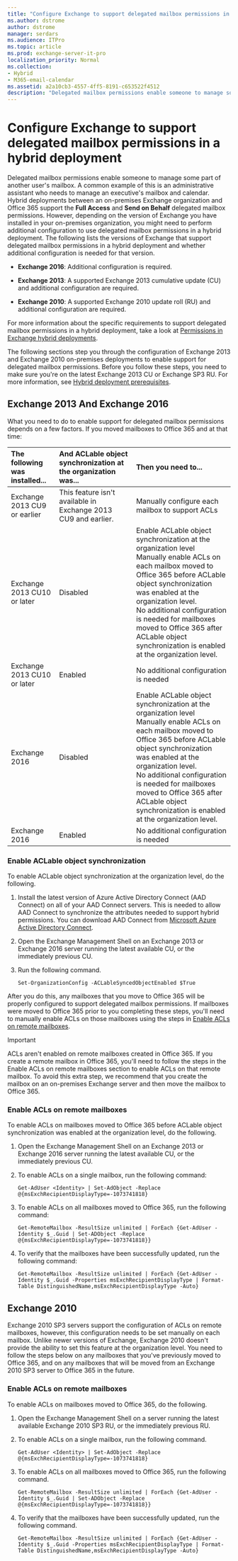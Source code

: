 ```yaml
---
title: "Configure Exchange to support delegated mailbox permissions in a hybrid deployment"
ms.author: dstrome
author: dstrome
manager: serdars
ms.audience: ITPro
ms.topic: article
ms.prod: exchange-server-it-pro
localization_priority: Normal
ms.collection:
- Hybrid
- M365-email-calendar
ms.assetid: a2a10cb3-4557-4ff5-8191-c653522f4512
description: "Delegated mailbox permissions enable someone to manage some part of another user's mailbox. A common example of this is an administrative assistant who needs to manage an executive's mailbox and calendar. Hybrid deployments between an on-premises Exchange organization and Office 365 support the Full Access and Send on Behalf delegated mailbox permissions. However, depending on the version of Exchange you have installed in your on-premises organization, you might need to perform additional configuration to use delegated mailbox permissions in a hybrid deployment. The following lists the versions of Exchange that support delegated mailbox permissions in a hybrid deployment and whether additional configuration is needed for that version."
---
```


# Configure Exchange to support delegated mailbox permissions in a hybrid deployment

Delegated mailbox permissions enable someone to manage some part of another user's mailbox. A common example of this is an administrative assistant who needs to manage an executive's mailbox and calendar. Hybrid deployments between an on-premises Exchange organization and Office 365 support the **Full Access** and **Send on Behalf** delegated mailbox permissions. However, depending on the version of Exchange you have installed in your on-premises organization, you might need to perform additional configuration to use delegated mailbox permissions in a hybrid deployment. The following lists the versions of Exchange that support delegated mailbox permissions in a hybrid deployment and whether additional configuration is needed for that version.

- **Exchange 2016**: Additional configuration is required.

- **Exchange 2013**: A supported Exchange 2013 cumulative update (CU) and additional configuration are required.

- **Exchange 2010**: A supported Exchange 2010 update roll (RU) and additional configuration are required.

For more information about the specific requirements to support delegated mailbox permissions in a hybrid deployment, take a look at [Permissions in Exchange hybrid deployments](../permissions.md).

The following sections step you through the configuration of Exchange 2013 and Exchange 2010 on-premises deployments to enable support for delegated mailbox permissions. Before you follow these steps, you need to make sure you're on the latest Exchange 2013 CU or Exchange SP3 RU. For more information, see [Hybrid deployment prerequisites](../hybrid-deployment-prerequisites.md).

## Exchange 2013 And Exchange 2016

What you need to do to enable support for delegated mailbox permissions depends on a few factors. If you moved mailboxes to Office 365 and at that time:

|**The following was installed...**|**And ACLable object synchronization at the organization was...**|**Then you need to...**|
|:-----|:-----|:-----|
|Exchange 2013 CU9 or earlier|This feature isn't available in Exchange 2013 CU9 and earlier.|Manually configure each mailbox to support ACLs|
|Exchange 2013 CU10 or later|Disabled|Enable ACLable object synchronization at the organization level <br/> Manually enable ACLs on each mailbox moved to Office 365 before ACLable object synchronization was enabled at the organization level. <br/> No additional configuration is needed for mailboxes moved to Office 365 after ACLable object synchronization is enabled at the organization level.|
|Exchange 2013 CU10 or later|Enabled|No additional configuration is needed|
|Exchange 2016|Disabled|Enable ACLable object synchronization at the organization level <br/> Manually enable ACLs on each mailbox moved to Office 365 before ACLable object synchronization was enabled at the organization level. <br/> No additional configuration is needed for mailboxes moved to Office 365 after ACLable object synchronization is enabled at the organization level.|
|Exchange 2016|Enabled|No additional configuration is needed|

### Enable ACLable object synchronization

To enable ACLable object synchronization at the organization level, do the following.

1. Install the latest version of Azure Active Directory Connect (AAD Connect) on all of your AAD Connect servers. This is needed to allow AAD Connect to synchronize the attributes needed to support hybrid permissions. You can download AAD Connect from [Microsoft Azure Active Directory Connect](http://go.microsoft.com/fwlink/p/?LinkID=510956).

2. Open the Exchange Management Shell on an Exchange 2013 or Exchange 2016 server running the latest available CU, or the immediately previous CU.

3. Run the following command.

   ```
   Set-OrganizationConfig -ACLableSyncedObjectEnabled $True
   ```

After you do this, any mailboxes that you move to Office 365 will be properly configured to support delegated mailbox permissions. If mailboxes were moved to Office 365 prior to you completing these steps, you'll need to manually enable ACLs on those mailboxes using the steps in [Enable ACLs on remote mailboxes](set-up-delegated-mailbox-permissions.md#EnableACLs).

> [!IMPORTANT]
> ACLs aren't enabled on remote mailboxes created in Office 365. If you create a remote mailbox in Office 365, you'll need to follow the steps in the Enable ACLs on remote mailboxes section to enable ACLs on that remote mailbox. To avoid this extra step, we recommend that you create the mailbox on an on-premises Exchange server and then move the mailbox to Office 365.

### Enable ACLs on remote mailboxes
<a name="EnableACLs"> </a>

To enable ACLs on mailboxes moved to Office 365 before ACLable object synchronization was enabled at the organization level, do the following.

1. Open the Exchange Management Shell on an Exchange 2013 or Exchange 2016 server running the latest available CU, or the immediately previous CU.

2. To enable ACLs on a single mailbox, run the following command:

   ```
   Get-AdUser <Identity> | Set-AdObject -Replace @{msExchRecipientDisplayType=-1073741818}
   ```

3. To enable ACLs on all mailboxes moved to Office 365, run the following command:

   ```
   Get-RemoteMailbox -ResultSize unlimited | ForEach {Get-AdUser -Identity $_.Guid | Set-ADObject -Replace @{msExchRecipientDisplayType=-1073741818}}
   ```

4. To verify that the mailboxes have been successfully updated, run the following command:

   ```
   Get-RemoteMailbox -ResultSize unlimited | ForEach {Get-AdUser -Identity $_.Guid -Properties msExchRecipientDisplayType | Format-Table DistinguishedName,msExchRecipientDisplayType -Auto}
   ```

## Exchange 2010

Exchange 2010 SP3 servers support the configuration of ACLs on remote mailboxes, however, this configuration needs to be set manually on each mailbox. Unlike newer versions of Exchange, Exchange 2010 doesn't provide the ability to set this feature at the organization level. You need to follow the steps below on any mailboxes that you've previously moved to Office 365, and on any mailboxes that will be moved from an Exchange 2010 SP3 server to Office 365 in the future.

### Enable ACLs on remote mailboxes

To enable ACLs on mailboxes moved to Office 365, do the following.

1. Open the Exchange Management Shell on a server running the latest available Exchange 2010 SP3 RU, or the immediately previous RU.

2. To enable ACLs on a single mailbox, run the following command.

   ```
   Get-AdUser <Identity> | Set-AdObject -Replace @{msExchRecipientDisplayType=-1073741818}
   ```

3. To enable ACLs on all mailboxes moved to Office 365, run the following command.

   ```
   Get-RemoteMailbox -ResultSize unlimited | ForEach {Get-AdUser -Identity $_.Guid | Set-ADObject -Replace @{msExchRecipientDisplayType=-1073741818}}
   ```

4. To verify that the mailboxes have been successfully updated, run the following command.

   ```
   Get-RemoteMailbox -ResultSize unlimited | ForEach {Get-AdUser -Identity $_.Guid -Properties msExchRecipientDisplayType | Format-Table DistinguishedName,msExchRecipientDisplayType -Auto}
   ```
